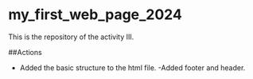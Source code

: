 # my_first_web_page_2024
 
 This is the repository of the activity III.

 ##Actions

- Added the basic structure to the html file.
-Added footer and header.